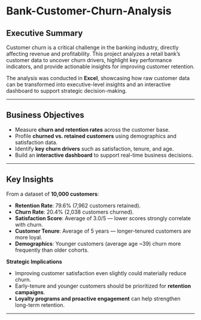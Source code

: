 # Bank-Customer-Churn-Analysis

## Executive Summary  
Customer churn is a critical challenge in the banking industry, directly affecting revenue and profitability. This project analyzes a retail bank’s customer data to uncover churn drivers, highlight key performance indicators, and provide actionable insights for improving customer retention.  

The analysis was conducted in **Excel**, showcasing how raw customer data can be transformed into executive-level insights and an interactive dashboard to support strategic decision-making.  

---
## Business Objectives  
- Measure **churn and retention rates** across the customer base.  
- Profile **churned vs. retained customers** using demographics and satisfaction data.  
- Identify **key churn drivers** such as satisfaction, tenure, and age.  
- Build an **interactive dashboard** to support real-time business decisions.  

---

## Key Insights  
From a dataset of **10,000 customers**:  
- **Retention Rate**: 79.6% (7,962 customers retained).  
- **Churn Rate**: 20.4% (2,038 customers churned).  
- **Satisfaction Score**: Average of 3.0/5 — lower scores strongly correlate with churn.  
- **Customer Tenure**: Average of 5 years — longer-tenured customers are more loyal.  
- **Demographics**: Younger customers (average age ~39) churn more frequently than older cohorts.  

 **Strategic Implications**  
- Improving customer satisfaction even slightly could materially reduce churn.  
- Early-tenure and younger customers should be prioritized for **retention campaigns**.  
- **Loyalty programs and proactive engagement** can help strengthen long-term retention.  

---
